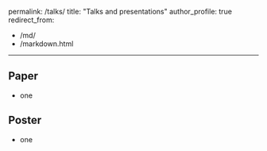 permalink: /talks/
title: "Talks and presentations"
author_profile: true
redirect_from: 
  - /md/
  - /markdown.html
---

## Paper
* one


## Poster
* one
